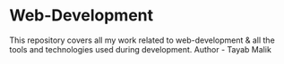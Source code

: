 # Web-Development
This repository covers all my work related to web-development &amp; all the tools and technologies used during development.
Author - Tayab Malik